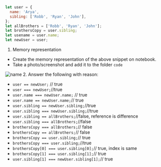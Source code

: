 ```js
let user = {
  name: 'Arya',
  sibling: ['Robb', 'Ryan', 'John'],
};
let allBrothers = ['Robb', 'Ryan', 'John'];
let brothersCopy = user.sibling;
let usename = user.name;
let newUser = user;
```

1. Memory representation

- Create the memory representation of the above snippet on notebook.
- Take a photo/screenshot and add it to the folder `code`

<!-- To add this image here use ![name](./hello.jpg) -->
 ![name](./hello.jpg)
2. Answer the following with reason:

- `user == newUser;` // true
- `user === newUser;`//true
- `user.name === newUser.name;` // true
- `user.name == newUser.name;`// true
- `user.sibling == newUser.sibling;`//true
- `user.sibling === newUser.sibling;`//true
- `user.sibling == allBrothers;`//false, reference is difference
- `user.sibling === allBrothers;`//false
- `brothersCopy === allBrothers;`// false
- `brothersCopy == allBrothers;`// false
- `brothersCopy == user.sibling;`// true
- `brothersCopy === user.sibling;`//true
- `brothersCopy[0] === user.sibling[0];`// true, index is same
- `brothersCopy[1] === user.sibling[1];`// true
- `user.sibling[1] === newUser.sibling[1];`// true
